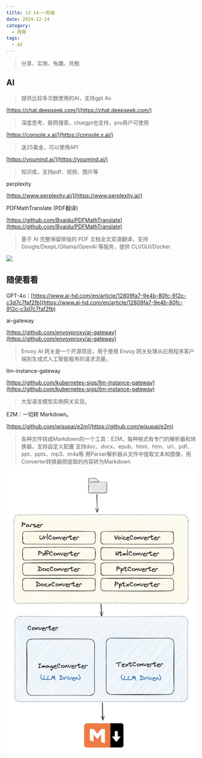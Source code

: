 ```yaml
---
title: 12-14-一剪梅
date: 2024-12-14
category:
  - 周报
tags:
  - AI
---
```




> 分享、实用、有趣、共勉




## AI
> 提供比较多次数使用的AI，支持gpt 4o



[https://chat.deepseek.com/](https://chat.deepseek.com/)

>深度思考、联网搜索，chatgpt也支持，pro用户可使用



[https://console.x.ai/](https://console.x.ai/)
>送25美金，可以使用API



[https://youmind.ai/](https://youmind.ai/)
>知识库，支持pdf、视频、图片等


perplexity

[https://www.perplexity.ai/](https://www.perplexity.ai/)


PDFMathTranslate  (PDF翻译)

[https://github.com/Byaidu/PDFMathTranslate](https://github.com/Byaidu/PDFMathTranslate)

>基于 AI 完整保留排版的 PDF 文档全文双语翻译，支持 Google/DeepL/Ollama/OpenAI 等服务，提供 CLI/GUI/Docker

![](https://github.com/Byaidu/PDFMathTranslate/raw/main/docs/images/preview.gif)




## 随便看看

GPT-4o：[https://www.ai-hd.com/en/article/12809fa7-9e4b-80fc-912c-c3d7c7faf2fb](https://www.ai-hd.com/en/article/12809fa7-9e4b-80fc-912c-c3d7c7faf2fb)




ai-gateway

[https://github.com/envoyproxy/ai-gateway](https://github.com/envoyproxy/ai-gateway)

>Envoy AI 网关是一个开源项目，用于使用 Envoy 网关处理从应用程序客户端到生成式人工智能服务的请求流量。



llm-instance-gateway

[https://github.com/kubernetes-sigs/llm-instance-gateway](https://github.com/kubernetes-sigs/llm-instance-gateway)

>大型语言模型实例网关实现。


E2M：一切转 Markdown。

[https://github.com/wisupai/e2m](https://github.com/wisupai/e2m)

>各种文件转成Markdown的一个工具：E2M，每种格式有专门的解析器和转换器，支持自定义配置 支持doc、docx、epub、html、htm、url、pdf、ppt、pptx、mp3、m4a等 用Parser解析器从文件中提取文本和图像，用Converter转换器把提取的内容转为Markdown


![](https://github.com/wisupai/e2m/raw/main/docs/images/e2m_pipeline.jpg?raw=true)



